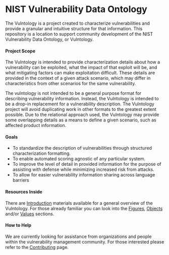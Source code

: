 # NIST Vulnerability Data Ontology

 The Vulntology is a project created to characterize vulnerabilities and provide a granular and intuitive structure for that information. This repository is a location to support community development of the NIST Vulnerability Data Ontology, or Vulntology.


#### Project Scope

The Vulntology is intended to provide characterization details about how a vulnerability can be exploited, what the impact of that exploit will be, and what mitigating factors can make exploitation difficult. These details are provided in the context of a given attack scenario, which may differ in characteristics from other scenarios for the same vulnerability.

The vulntology is not intended to be a general purpose format for describing vulnerability information. Instead, the Vulntology is intended to be a drop-in replacement for a vulnerability description. The Vulntology project will avoid duplicating work in other formats to the greatest extent possible.  Due to the relational approach used, the Vulntology may provide some overlapping details as a means to define a given scenario, such as affected product information.


#### Goals

- To standardize the description of vulnerabilities through structured characterization formatting.
- To enable automated scoring agnostic of any particular system.
- To improve the level of detail in provided information for the purpose of assisting with defense while minimizing increased risk from attacks.
- To allow for easier vulnerability information sharing across language barriers


#### Resources Inside
There are [Introduction](specification/introduction/) materials available for a general overview of the Vulntology. For those already familiar you can look into the [Figures](specification/figures/), [Objects](specification/objects/) and/or [Values](specification/values/) sections. 

#### How to Help
We are currently looking for assistance from organizations and people within the vulnerability management community. For those interested please refer to the [Contributing](Contributing.md) page.
